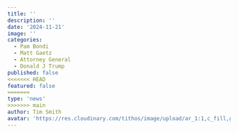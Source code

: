 ```yaml
---
title: ''
description: ''
date: '2024-11-21'
image: ''
categories:
  - Pam Bondi
  - Matt Gaetz
  - Attorney General
  - Donald J Trump
published: false
<<<<<<< HEAD
featured: false
=======
type: 'news'
>>>>>>> main
author: Tim Smith
avatar: 'https://res.cloudinary.com/tithos/image/upload/ar_1:1,c_fill,g_auto,q_auto:eco,r_max,w_100/v1703907649/me_f8wxaa.avif'
---
```


<script>
  import { ExternalLink, Image } from '../lib';
</script>

##

<Image
  src=''
  alt=''
/>
